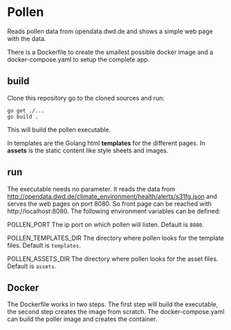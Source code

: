 # Pollen

Reads pollen data from opendata.dwd.de and shows a simple web page with the data.

There is a Dockerfile to create the smallest possible docker image and a docker-compose.yaml to setup the complete app.

## build

Clone this repository go to the cloned sources and run:

    go get ./...
    go build .

This will build the pollen executable.

In templates are the Golang html **templates** for the different pages. In **assets** is the static content like style sheets and images. 

## run

The executable needs no parameter. It reads the data from http://opendata.dwd.de/climate_environment/health/alerts/s31fg.json and serves the web pages on port 8080. So front page can be reached with http://localhost:8080.
The following environment variables can be defined:

POLLEN_PORT
The ip port on which pollen will listen. Default is `8080`.

POLLEN_TEMPLATES_DIR
The directory where pollen looks for the template files. Default is `templates`.

POLLEN_ASSETS_DIR
The directory where pollen looks for the asset files. Default is `assets`.

## Docker

The Dockerfile works in two steps. The first step will build the executable, the second step creates the image from scratch.
The docker-compose.yaml can build the poller image and creates the container.
